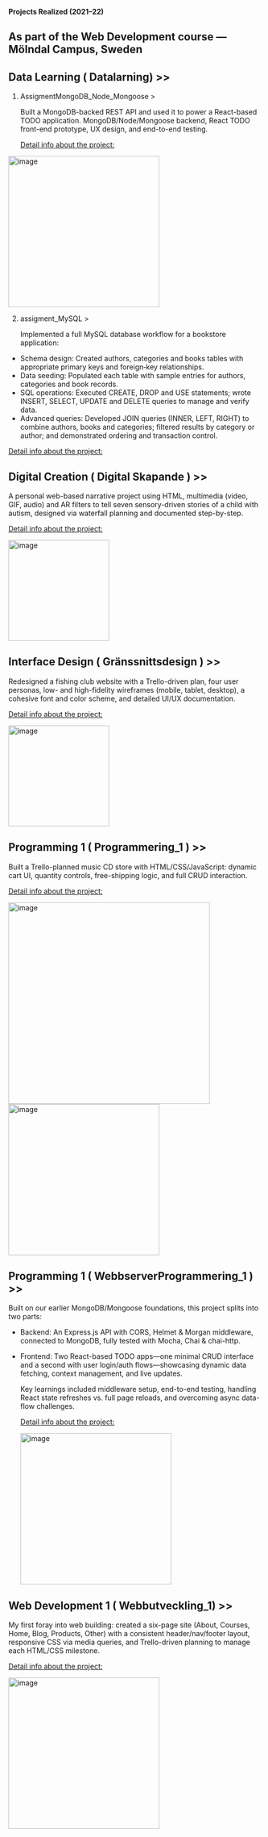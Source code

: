 
 **Projects Realized (2021–22)**
  ## As part of the Web Development course — Mölndal Campus, Sweden


## Data Learning ( Datalarning) >> 

1. AssigmentMongoDB_Node_Mongoose >
 
   Built a MongoDB-backed REST API and used it to power a React-based TODO application.
   MongoDB/Node/Mongoose backend, React TODO front-end prototype, UX design, and end-to-end testing.
   
   [Detail info about the project:](https://github.com/Ursulavallejo/WEB_2108/tree/main/Datalarning/assigmentMongoDB_Node_Mongoose#readme)

<img src="https://github.com/user-attachments/assets/2a86d5be-cff4-46e9-af43-92a99a72c5a8" alt="image" width="300" />

2. assigment_MySQL >
   
    Implemented a full MySQL database workflow for a bookstore application:

  - Schema design: Created authors, categories and books tables with appropriate primary keys and foreign‐key relationships.
  - Data seeding: Populated each table with sample entries for authors, categories and book records.
  - SQL operations: Executed CREATE, DROP and USE statements; wrote INSERT, SELECT, UPDATE and DELETE queries to manage and verify data.
  - Advanced queries: Developed JOIN queries (INNER, LEFT, RIGHT) to combine authors, books and categories; filtered results by category or author; and demonstrated ordering     and transaction control.
 
   [Detail info about the project:](https://github.com/Ursulavallejo/WEB_2108/blob/main/Datalarning/assigment_MySQL/mySQL/uppgigtMySQLUrsulaVallejo.sql)

## Digital Creation ( Digital Skapande ) >> 

  A personal web-based narrative project using HTML, multimedia (video, GIF, audio) and AR filters to tell seven sensory-driven stories of a child with autism, designed via     waterfall planning and documented step-by-step.

   [Detail info about the project:](https://github.com/Ursulavallejo/WEB_2108/tree/main/Digital%20skapande_1#readme)

   <img src="https://github.com/user-attachments/assets/8303c1c6-79ab-4368-8cd4-267e8c88dd16" alt="image" width="200" />

## Interface Design ( Gränssnittsdesign ) >> 

   Redesigned a fishing club website with a Trello-driven plan, four user personas, low- and high-fidelity wireframes (mobile, tablet, desktop), a cohesive font and color       scheme, and detailed UI/UX documentation.

   [Detail info about the project:](https://github.com/Ursulavallejo/WEB_2108/blob/main/Gr%C3%A4nssnittsdesign/assigment/README.md)

  <img src="https://github.com/user-attachments/assets/e96171df-abfe-4d36-95ef-7d783173dcef" alt="image" width="200" />

  ## Programming 1 ( Programmering_1 ) >> 

  Built a Trello-planned music CD store with HTML/CSS/JavaScript: dynamic cart UI, quantity controls, free-shipping logic, and full CRUD interaction.

  [Detail info about the project:](https://github.com/Ursulavallejo/WEB_2108/tree/main/Programmering_1/assigment#readme)

  <img src="https://github.com/user-attachments/assets/18a5433a-03af-4bec-b05e-93419df986d4" alt="image" width="400" />
    <img src="https://github.com/user-attachments/assets/df045a36-e239-409b-9575-c0ae3f51b4fb" alt="image" width="300" />

  ## Programming 1 ( WebbserverProgrammering_1 ) >> 

  Built on our earlier MongoDB/Mongoose foundations, this project splits into two parts:

  - Backend: An Express.js API with CORS, Helmet & Morgan middleware, connected to MongoDB, fully tested with Mocha, Chai & chai-http.

  - Frontend: Two React-based TODO apps—one minimal CRUD interface and a second with user login/auth flows—showcasing dynamic data fetching, context management, and live         updates.

    Key learnings included middleware setup, end-to-end testing, handling React state refreshes vs. full page reloads, and overcoming async data-flow challenges.

      [Detail info about the project:](https://github.com/Ursulavallejo/Campus_Mondal_WebDeveloperCourse_21-22/blob/main/WebbserverProgrammering_1/Todo_uppgifter/README.md)

    <img src="https://github.com/user-attachments/assets/07be9642-27b6-41e3-8d0e-cf7bee736030" alt="image" width="300" />

  ## Web Development 1 ( Webbutveckling_1) >> 

   My first foray into web building: created a six-page site (About, Courses, Home, Blog, Products, Other) with a consistent header/nav/footer layout, responsive CSS via         media queries, and Trello-driven planning to manage each HTML/CSS milestone.

   [Detail info about the project:](https://github.com/Ursulavallejo/Campus_Mondal_WebDeveloperCourse_21-22/tree/main/Webbutveckling_1/new_version_assigment#readme)

  <img src="https://github.com/user-attachments/assets/7f12cceb-c9f5-4a36-a449-92d361a95302" alt="image" width="300" />









 




